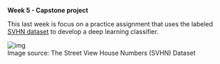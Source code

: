 **Week 5 - Capstone project**
</br>

This last week is focus on a practice assignment that uses the labeled [SVHN dataset](http://ufldl.stanford.edu/housenumbers/32x32eg.png) to develop a deep learning classifier.

![img](http://ufldl.stanford.edu/housenumbers/32x32eg.png)
</br>
Image source: The Street View House Numbers (SVHN) Dataset
